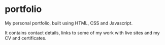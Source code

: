 # portfolio

My personal portfolio, built using HTML, CSS and Javascript.

It contains contact details, links to some of my work with live sites and my CV and certificates.
